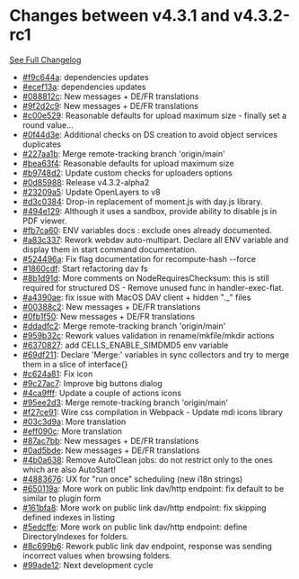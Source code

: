 # Changes between v4.3.1 and v4.3.2-rc1

[See Full Changelog](https://github.com/pydio/cells/compare/v4.3.1...v4.3.2-rc1)

- [#f9c644a](https://github.com/pydio/cells/commit/f9c644a72b6648fd3fa6552e4d6fc1b9d1a15956): dependencies updates
- [#ecef13a](https://github.com/pydio/cells/commit/ecef13a4fced19c146fdd1d463adca6fc0165d4d): dependencies updates
- [#088812c](https://github.com/pydio/cells/commit/088812ce36b3f190e1cb0bf8105a5a16177374fe): New messages + DE/FR translations
- [#9f2d2c9](https://github.com/pydio/cells/commit/9f2d2c96877f206b128176fc244ccbea071d45c8): New messages + DE/FR translations
- [#c00e529](https://github.com/pydio/cells/commit/c00e5294327a01c47d2f2d9688426bddff9af43e): Reasonable defaults for upload maximum size - finally set a round value...
- [#0f44d3e](https://github.com/pydio/cells/commit/0f44d3e926a5ecdb32ab5cf4b83bc96ddbefbb72): Additional checks on DS creation to avoid object services duplicates
- [#227aa1b](https://github.com/pydio/cells/commit/227aa1b342e228d7ee7b86043f35b8feaba2ab97): Merge remote-tracking branch 'origin/main'
- [#bea63f4](https://github.com/pydio/cells/commit/bea63f4846ec895a097cbf5dd4ed9fed8d7cf79c): Reasonable defaults for upload maximum size
- [#b9748d2](https://github.com/pydio/cells/commit/b9748d2608d19f8234616188f728773b533b4ee4): Update custom checks for uploaders options
- [#0d85988](https://github.com/pydio/cells/commit/0d85988b65f69f7b5ad3d7245cbd987f0f415fbc): Release v4.3.2-alpha2
- [#23209a5](https://github.com/pydio/cells/commit/23209a5e4ca41656b09ce330cb7d7c4656f4aaed): Update OpenLayers to v8
- [#d3c0384](https://github.com/pydio/cells/commit/d3c03841beee918c75a992d2e2321a9d04a326b0): Drop-in replacement of moment.js with day.js library.
- [#494e129](https://github.com/pydio/cells/commit/494e12959b86af96642b9bda23dc82a292a7d135): Although it uses a sandbox, provide ability to disable js in PDF viewer.
- [#fb7ca60](https://github.com/pydio/cells/commit/fb7ca607cd8cb19c4ac01ecc896384ce0ca17a2a): ENV variables docs : exclude ones already documented.
- [#a83c337](https://github.com/pydio/cells/commit/a83c3373910cb1f8d838374b9346a8b9f25366ff): Rework webdav auto-multipart. Declare all ENV variable and display them in start command documentation.
- [#524496a](https://github.com/pydio/cells/commit/524496a79d64a664f45e0208043d7e7edb4d7001): Fix flag documentation for recompute-hash --force
- [#1860cdf](https://github.com/pydio/cells/commit/1860cdf005c933cdfb2ff65e49d5499bdeaa6e05): Start refactoring dav fs
- [#8b1d91d](https://github.com/pydio/cells/commit/8b1d91d7fe4daa139a824d014e2b1ba276af03cf): More comments on NodeRequiresChecksum: this is still required for structured DS - Remove unused func in handler-exec-flat.
- [#a4390ae](https://github.com/pydio/cells/commit/a4390ae8f5f1553344845a209cdd28c55e791844): fix issue with MacOS DAV client + hidden "._" files
- [#00388c2](https://github.com/pydio/cells/commit/00388c245cd2a7845b2ec3b102597da735ab9964): New messages + DE/FR translations
- [#0fb1f50](https://github.com/pydio/cells/commit/0fb1f502cfe9879010b6e23891f179fb51d01e04): New messages + DE/FR translations
- [#ddadfc2](https://github.com/pydio/cells/commit/ddadfc2c47aac80f6a158765ee403e7ea39f8872): Merge remote-tracking branch 'origin/main'
- [#959b32c](https://github.com/pydio/cells/commit/959b32c3b127bdc7297558a987ab94abf05c971c): Rework values validation in rename/mkfile/mkdir actions
- [#6370827](https://github.com/pydio/cells/commit/6370827851c0a9a2191e8f46033698f8ef9919e5): add CELLS_ENABLE_SIMDMD5 env variable
- [#69df211](https://github.com/pydio/cells/commit/69df21168f43a827a4e6375cf69bcdf892870e30): Declare 'Merge:' variables in sync collectors and try to merge them in a slice of interface{}
- [#c624a81](https://github.com/pydio/cells/commit/c624a811735546ef5f5ca4a4ef37064042d2a19e): Fix icon
- [#9c27ac7](https://github.com/pydio/cells/commit/9c27ac7ce00d4f15c0fe24227ac01d271f899793): Improve big buttons dialog
- [#4ca9fff](https://github.com/pydio/cells/commit/4ca9fffc3b6dd08c6ebaada2255368421cf4975e): Update a couple of actions icons
- [#95ee2d3](https://github.com/pydio/cells/commit/95ee2d3c07b03819543a05c57dfda613fe39f079): Merge remote-tracking branch 'origin/main'
- [#f27ce91](https://github.com/pydio/cells/commit/f27ce913e18982de860346d830459ac60d11803b): Wire css compilation in Webpack - Update mdi icons library
- [#03c3d9a](https://github.com/pydio/cells/commit/03c3d9a2992fe67a09ce29231195576c78705da8): More translation
- [#eff090c](https://github.com/pydio/cells/commit/eff090c10c5cfbc58eb8c40cdf2e3eccfb085016): More translation
- [#87ac7bb](https://github.com/pydio/cells/commit/87ac7bb2a0546ec0b2c4be02460663bec901b2dc): New messages + DE/FR translations
- [#0ad5bde](https://github.com/pydio/cells/commit/0ad5bdee2ead06253430c35dcb0073435076880f): New messages + DE/FR translations
- [#4b0a638](https://github.com/pydio/cells/commit/4b0a6382df343a02e161c2cbecbb2119dc32abb7): Remove AutoClean jobs: do not restrict only to the ones which are also AutoStart!
- [#4883676](https://github.com/pydio/cells/commit/48836766bf31a2251a6f0f1446b5d4c6a41ea357): UX for "run once" scheduling (new i18n strings)
- [#650119a](https://github.com/pydio/cells/commit/650119ac3c10875c86cb59beb8de8467c0c22b30): More work on public link dav/http endpoint: fix default to be similar to plugin form
- [#161bfa8](https://github.com/pydio/cells/commit/161bfa8741bda287992146fc8bbae2bfbe622dde): More work on public link dav/http endpoint: fix skipping defined indexes in listing
- [#5edcffe](https://github.com/pydio/cells/commit/5edcffec495a0f7f20a0ca2c3c408d7be4f0c05b): More work on public link dav/http endpoint: define DirectoryIndexes for folders.
- [#8c699b6](https://github.com/pydio/cells/commit/8c699b61926cd02a598482c982b30956564f8341): Rework public link dav endpoint, response was sending incorrect values when browsing folders.
- [#99ade12](https://github.com/pydio/cells/commit/99ade1209eb946b7d21fbadc47d1dd0a88552aea): Next development cycle
